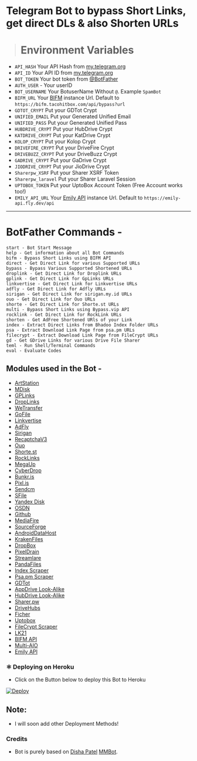 # Telegram Bot to bypass Short Links, get direct DLs & also Shorten URLs

> # Environment Variables
- `API_HASH` Your API Hash from [my.telegram.org](https://my.telegram.org)
- `API_ID` Your API ID from [my.telegram.org](https://my.telegram.org)
- `BOT_TOKEN` Your bot token from [@BotFather](https://telegram.dog/BotFather)
- `AUTH_USER` - Your userID
- `BOT_USERNAME` Your BotuserName Without `@`. Example `SpamBot`
- `BIFM_URL` Your [BIFM](https://git.gay/a/bifm) instance Url. Default to `https://bifm.tacohitbox.com/api/bypass?url`
- `GDTOT_CRYPT` Put your GDTot Crypt
- `UNIFIED_EMAIL` Put your Generated Unified Email
- `UNIFIED_PASS` Put your Generated Unified Pass
- `HUBDRIVE_CRYPT` Put your HubDrive Crypt
- `KATDRIVE_CRYPT` Put your KatDrive Crypt
- `KOLOP_CRYPT` Put your Kolop Crypt
- `DRIVEFIRE_CRYPT` Put your DriveFire Crypt
- `DRIVEBUZZ_CRYPT` Put your DriveBuzz Crypt
- `GADRIVE_CRYPT` Put your GaDrive Crypt
- `JIODRIVE_CRYPT` Put your JioDrive Crypt
- `Sharerpw_XSRF` Put your Sharer XSRF Token
- `Sharerpw_laravel` Put your Sharer Laravel Session
- `UPTOBOX_TOKEN` Put your UptoBox Account Token (Free Account works too!)
- `EMILY_API_URL` Your [Emily API](https://github.com/missemily2022/Emily-API) instance Url. Default to `https://emily-api.fly.dev/api`
---

# BotFather Commands -
```
start - Bot Start Message
help - Get information about all Bot Commands
bifm - Bypass Short Links using BIFM API
direct - Get Direct Link for various Supported URLs
bypass - Bypass Various Supported Shortened URLs
droplink - Get Direct Link for Droplink URLs
gplink - Get Direct Link for GpLinks URLs
linkvertise - Get Direct Link for Linkvertise URLs
adfly - Get Direct Link for Adfly URLs
sirigan - Get Direct Link for sirigan.my.id URLs
ouo - Get Direct Link for Ouo URLs
shorte - Get Direct Link for Shorte.st URLs
multi - Bypass Short Links using Bypass.vip API
rocklink - Get Direct Link for RockLink URLs
shorten - Get AdFree Shortened URls of your Link
index - Extract Direct Links from Bhadoo Index Folder URLs
psa - Extract Download Link Page from psa.pm URLs
filecrypt - Extract Download Link Page from FileCrypt URLs
gd - Get GDrive Links for various Drive File Sharer
teml - Run Shell/Terminal Commands
eval - Evaluate Codes
```

## Modules used in the Bot - 
- [ArtStation](https://github.com/dishapatel010/mmbot)
- [MDisk](https://github.com/dishapatel010/mmbot)
- [GPLinks](https://github.com/xcscxr/gplinks-bypass)
- [DropLinks](https://github.com/xcscxr/droplink-bypass)
- [WeTransfer](https://github.com/dishapatel010/mmbot)
- [GoFile](https://github.com/xcscxr/gofile-dl)
- [Linkvertise](https://github.com/xcscxr/linkvertise-bypass)
- [AdFly](https://github.com/xcscxr/adfly-bypass)
- [Sirigan](https://github.com/xcscxr/sirigan_my_id-bypass)
- [RecaptchaV3](https://github.com/xcscxr/Recaptcha-v3-bypass)
- [Ouo](https://github.com/xcscxr/ouo-bypass)
- [Shorte.st](https://github.com/xcscxr/sh-st-bypass)
- [RockLinks](https://github.com/sanjit-sinha/rocklinks-bypaas)
- [MegaUp](https://github.com/pyload/pyload)
- [CyberDrop](https://github.com/PaaaulZ/CyberdropBunkrDownloader)
- [Bunkr.is](https://github.com/PaaaulZ/CyberdropBunkrDownloader)
- [Pixl.is](https://github.com/dhaouiaziz13/pixl-mass-downloader)
- [Sendcm](https://github.com/Saief1999/sendcm-downloader)
- [SFile](https://github.com/nekaru-storage/re-cerminbot)
- [Yandex Disk](https://github.com/wldhx/yadisk-direct)
- [OSDN](https://github.com/lzzy12/python-aria-mirror-bot)
- [Github](https://github.com/lzzy12/python-aria-mirror-bot)
- [MediaFire](https://github.com/lzzy12/python-aria-mirror-bot)
- [SourceForge](https://github.com/REBEL75/REBELUSERBOT)
- [AndroidDataHost](https://github.com/Ncode2014/re-cerminbot)
- [KrakenFiles](https://github.com/tha23rd/py-kraken)
- [DropBox](https://github.com/thomas-xin/Miza-Player)
- [PixelDrain](https://github.com/yash-dk/TorToolkit-Telegram)
- [Streamlare](https://github.com/nkvoronov/script.module.urlresolver)
- [PandaFiles](https://github.com/nkvoronov/script.module.urlresolver)
- [Index Scraper](https://github.com/sanjit-sinha/Bhadoo-Index-Scraper)
- [Psa.pm Scraper](https://github.com/sanjit-sinha/psa-bypass) 
- [GDTot](https://github.com/xcscxr/gdtot_scraper)
- [AppDrive Look-Alike](https://github.com/xcscxr/appdrive-dl)
- [HubDrive Look-Alike](https://github.com/xcscxr/hubdrive-dl)
- [Sharer.pw](https://github.com/xcscxr/sharer-pw-dl)
- [DriveHubs](https://github.com/yashoswalyo/clone-bot-public)
- [Ficher](https://github.com/anasty17/mirror-leech-telegram-bot)
- [Uptobox](https://github.com/sinoobie/noobie-mirror)
- [FileCrypt Scraper](https://github.com/bipinkrish/filecrypt-bypass)
- [LK21](https://github.com/zevtyardt/lk21)
- [BIFM API](https://git.gay/a/bifm)
- [Multi-AIO](https://github.com/bypass-vip/bypass.vip)
- [Emily API](https://github.com/missemily2022/Emily-API)


### ⚛️ Deploying on Heroku
- Click on the Button below to deploy this Bot to Heroku

[![Deploy](https://www.herokucdn.com/deploy/button.svg)](https://heroku.com/deploy?template=https://github.com/missemily2022/UltimateBypass2_Bot)

## Note:
- I will soon add other Deployment Methods!

### Credits
- Bot is purely based on [Disha Patel](https://github.com/dishapatel010) [MMBot](https://github.com/dishapatel010/mmbot).